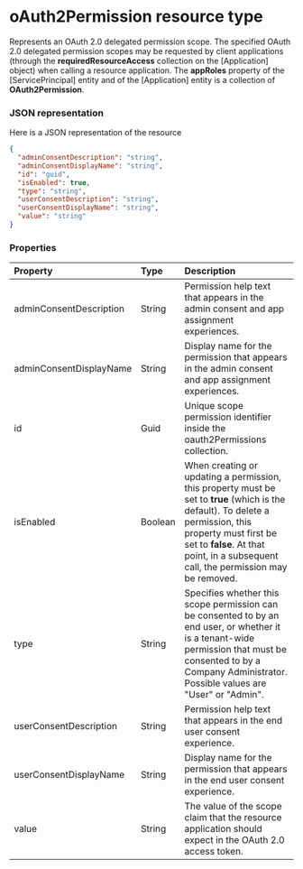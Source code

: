 # oAuth2Permission resource type

Represents an OAuth 2.0 delegated permission scope. The specified OAuth 2.0 delegated permission scopes may be requested by client applications (through the **requiredResourceAccess** collection on the [Application] object) when calling a resource application. The **appRoles** property of the [ServicePrincipal] entity and of the [Application] entity is a collection of **OAuth2Permission**.


### JSON representation

Here is a JSON representation of the resource

<!-- {
  "blockType": "resource",
  "optionalProperties": [

  ],
  "@odata.type": "microsoft.graph.oauth2permission"
}-->

```json
{
  "adminConsentDescription": "string",
  "adminConsentDisplayName": "string",
  "id": "guid",
  "isEnabled": true,
  "type": "string",
  "userConsentDescription": "string",
  "userConsentDisplayName": "string",
  "value": "string"
}

```
### Properties
| Property	   | Type	|Description|
|:---------------|:--------|:----------|
|adminConsentDescription|String|Permission help text that appears in the admin consent and app assignment experiences.|
|adminConsentDisplayName|String|Display name for the permission that appears in the admin consent and app assignment experiences.|
|id|Guid|Unique scope permission identifier inside the oauth2Permissions collection.|
|isEnabled|Boolean|When creating or updating a permission, this property must be set to **true** (which is the default). To delete a permission, this property must first be set to **false**.  At that point, in a subsequent call, the permission may be removed.|
|type|String|Specifies whether this scope permission can be consented to by an end user, or whether it is a tenant-wide permission that must be consented to by a Company Administrator.  Possible values are "User" or "Admin".|
|userConsentDescription|String|Permission help text that appears in the end user consent experience.|
|userConsentDisplayName|String|Display name for the permission that appears in the end user consent experience.|
|value|String|The value of the scope claim that the resource application should expect in the OAuth 2.0 access token.|

<!-- uuid: 8fcb5dbc-d5aa-4681-8e31-b001d5168d79
2015-10-25 14:57:30 UTC -->
<!-- {
  "type": "#page.annotation",
  "description": "oAuth2Permission resource",
  "keywords": "",
  "section": "documentation",
  "tocPath": ""
}-->